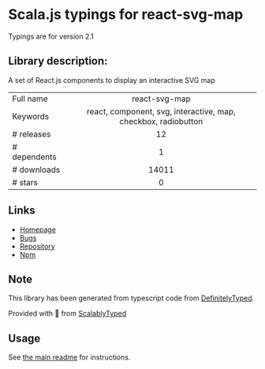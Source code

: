 
# Scala.js typings for react-svg-map

Typings are for version 2.1

## Library description:
A set of React.js components to display an interactive SVG map

|                    |                 |
| ------------------ | :-------------: |
| Full name          | react-svg-map |
| Keywords           | react, component, svg, interactive, map, checkbox, radiobutton |
| # releases         | 12 |
| # dependents       | 1 |
| # downloads        | 14011 |
| # stars            | 0 |

## Links
- [Homepage](https://github.com/VictorCazanave/react-svg-map#readme)
- [Bugs](https://github.com/VictorCazanave/react-svg-map/issues)
- [Repository](https://github.com/VictorCazanave/react-svg-map)
- [Npm](https://www.npmjs.com/package/react-svg-map)
    


## Note
This library has been generated from typescript code from [DefinitelyTyped](https://definitelytyped.org).

Provided with :purple_heart: from [ScalablyTyped](https://github.com/oyvindberg/ScalablyTyped)

## Usage
See [the main readme](../../readme.md) for instructions.


